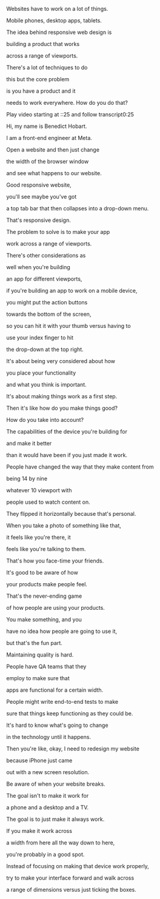 Websites have to work on a lot of things. 

Mobile phones, desktop apps, tablets. 

The idea behind responsive web design is 

building a product that works 

across a range of viewports. 

There's a lot of techniques to do 

this but the core problem 

is you have a product and it 

needs to work everywhere. How do you do that?

Play video starting at ::25 and follow transcript0:25

Hi, my name is Benedict Hobart. 

I am a front-end engineer at Meta. 

Open a website and then just change 

the width of the browser window 

and see what happens to our website. 

Good responsive website, 

you'll see maybe you've got 

a top tab bar that then collapses into a drop-down menu. 

That's responsive design. 

The problem to solve is to make your app 

work across a range of viewports. 

There's other considerations as 

well when you're building 

an app for different viewports, 

if you're building an app to work on a mobile device, 

you might put the action buttons 

towards the bottom of the screen, 

so you can hit it with your thumb versus having to 

use your index finger to hit 

the drop-down at the top right. 

It's about being very considered about how 

you place your functionality 

and what you think is important. 

It's about making things work as a first step. 

Then it's like how do you make things good? 

How do you take into account? 

The capabilities of the device you're building for 

and make it better 

than it would have been if you just made it work. 

People have changed the way that they make content from 

being 14 by nine 

whatever 10 viewport with 

people used to watch content on. 

They flipped it horizontally because that's personal. 

When you take a photo of something like that, 

it feels like you're there, it 

feels like you're talking to them. 

That's how you face-time your friends. 

It's good to be aware of how 

your products make people feel. 

That's the never-ending game 

of how people are using your products. 

You make something, and you 

have no idea how people are going to use it, 

but that's the fun part. 

Maintaining quality is hard. 

People have QA teams that they 

employ to make sure that 

apps are functional for a certain width. 

People might write end-to-end tests to make 

sure that things keep functioning as they could be. 

It's hard to know what's going to change 

in the technology until it happens. 

Then you're like, okay, I need to redesign my website 

because iPhone just came 

out with a new screen resolution. 

Be aware of when your website breaks. 

The goal isn't to make it work for 

a phone and a desktop and a TV. 

The goal is to just make it always work. 

If you make it work across 

a width from here all the way down to here, 

you're probably in a good spot. 

Instead of focusing on making that device work properly, 

try to make your interface forward and walk across 

a range of dimensions versus just ticking the boxes.